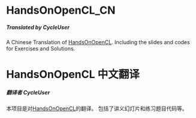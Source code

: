 # HandsOnOpenCL_CN

##### Translated by CycleUser

A Chinese Translation of [HandsOnOpenCL](http://handsonopencl.github.io/).
Including the slides and codes for Exercises and Solutions.


# HandsOnOpenCL 中文翻译
##### 翻译者 CycleUser

本项目是对[HandsOnOpenCL](http://handsonopencl.github.io/)的翻译。
包括了讲义幻灯片和练习题目代码等。